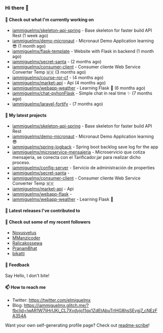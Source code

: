 ### Hi there 👋

#### 👷 Check out what I'm currently working on

- [iammiguelmx/skeleton-api-spring](https://github.com/iammiguelmx/skeleton-api-spring) - Base skeleton for faster build API Rest (1 week ago)
- [iammiguelmx/demo-micronaut](https://github.com/iammiguelmx/demo-micronaut) - Micronaut Demo Application learning 😎 (1 month ago)
- [iammiguelmx/flask-template](https://github.com/iammiguelmx/flask-template) - Website with Flask in backend  (1 month ago)
- [iammiguelmx/secret-santa](https://github.com/iammiguelmx/secret-santa) -  (2 months ago)
- [iammiguelmx/consumer-client](https://github.com/iammiguelmx/consumer-client) - Consumer cliente Web Service Converter Temp 🇲🇽 (3 months ago)
- [iammiguelmx/course-ror-cf](https://github.com/iammiguelmx/course-ror-cf) -  (4 months ago)
- [iammiguelmx/market-api](https://github.com/iammiguelmx/market-api) - Api  (4 months ago)
- [iammiguelmx/webapp-weather](https://github.com/iammiguelmx/webapp-weather) - Learning Flask 🚀 (6 months ago)
- [iammiguelmx/chat-pyhonFlask](https://github.com/iammiguelmx/chat-pyhonFlask) - Simple chat in real time  ✨ (7 months ago)
- [iammiguelmx/laravel-fortify](https://github.com/iammiguelmx/laravel-fortify) -  (7 months ago)

#### 🌱 My latest projects

- [iammiguelmx/skeleton-api-spring](https://github.com/iammiguelmx/skeleton-api-spring) - Base skeleton for faster build API Rest
- [iammiguelmx/demo-micronaut](https://github.com/iammiguelmx/demo-micronaut) - Micronaut Demo Application learning 😎
- [iammiguelmx/spring-logback](https://github.com/iammiguelmx/spring-logback) - Spring boot backlog save log for the app
- [iammiguelmx/microservice-mensajeria](https://github.com/iammiguelmx/microservice-mensajeria) - Microservicio que cotiza mensajeria, se conecta con el Tarificador.jar para realizar dicho proceso.
- [iammiguelmx/config-server](https://github.com/iammiguelmx/config-server) - Servicio de administración de properties
- [iammiguelmx/secret-santa](https://github.com/iammiguelmx/secret-santa) - 
- [iammiguelmx/consumer-client](https://github.com/iammiguelmx/consumer-client) - Consumer cliente Web Service Converter Temp 🇲🇽
- [iammiguelmx/market-api](https://github.com/iammiguelmx/market-api) - Api 
- [iammiguelmx/webapp-flask](https://github.com/iammiguelmx/webapp-flask) - 
- [iammiguelmx/webapp-weather](https://github.com/iammiguelmx/webapp-weather) - Learning Flask 🚀

#### 🔭 Latest releases I've contributed to


#### 👯 Check out some of my recent followers

- [Novusvetus](https://github.com/Novusvetus)
- [MManzicoder](https://github.com/MManzicoder)
- [Ralicakossewa](https://github.com/Ralicakossewa)
- [PranamBhat](https://github.com/PranamBhat)
- [bikatti](https://github.com/bikatti)

#### 💬 Feedback

Say Hello, I don't bite!

#### 📫 How to reach me

- Twitter: https://twitter.com/elmiguelmx
- Blog: https://iammiguelmx.glitch.me/?fbclid=IwAR1W7ljHrUKi_CL7Xvdyjo11qx1ZdEtAbuTrIHG8hsSEvgj7_cNEzFA354A

Want your own self-generating profile page? Check out [readme-scribe](https://github.com/muesli/readme-scribe)!
